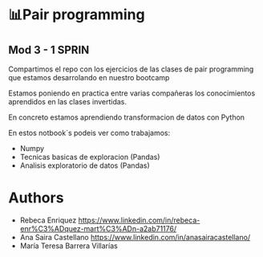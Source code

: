
# 📊Pair programming
## Mod 3 - 1 SPRIN

Compartimos el repo con los ejercicios de las clases de pair programming que estamos desarrolando en nuestro bootcamp

Estamos poniendo en practica entre varias compañeras los conocimientos aprendidos en las clases invertidas.

En concreto estamos aprendiendo transformacion de datos con Python

En estos notbook´s podeis ver como trabajamos:

- Numpy
- Tecnicas basicas de exploracion (Pandas)
- Analisis exploratorio de datos (Pandas)



# Authors

- Rebeca Enriquez
    https://www.linkedin.com/in/rebeca-enr%C3%ADquez-mart%C3%ADn-a2ab71176/
- Ana Saira Castellano 
    https://www.linkedin.com/in/anasairacastellano/
- María Teresa Barrera Villarías


